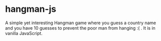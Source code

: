 # hangman-js
A simple yet interesting Hangman game where you guess a country name and you have 10 guesses to prevent the poor man from hanging :( . It is in vanilla JavaScript.

